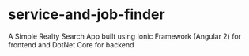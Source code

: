 # service-and-job-finder
A Simple Realty Search App built using Ionic Framework (Angular 2) for frontend and DotNet Core for backend
